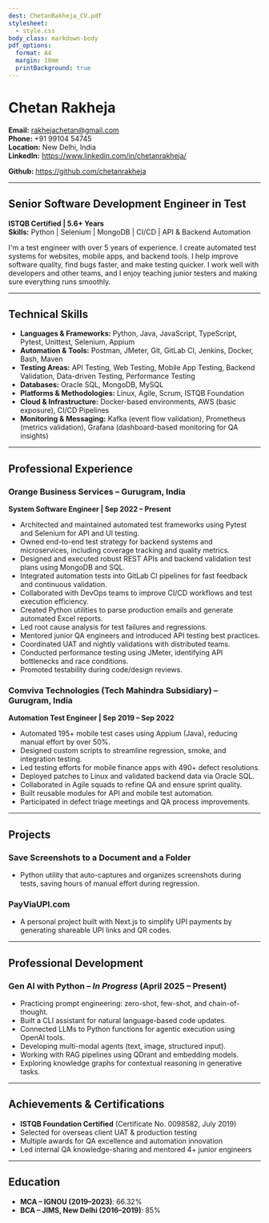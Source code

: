 ```yaml
---
dest: ChetanRakheja_CV.pdf
stylesheet:
  - style.css
body_class: markdown-body
pdf_options:
  format: A4
  margin: 10mm
  printBackground: true
---
```



# Chetan Rakheja

<!-- rakhejachetan@gmail.com | +91 99104 54745 | New Delhi, India  | [LinkedIn](https://www.linkedin.com/in/chetanrakheja/) | [GitHub](https://github.com/chetanrakheja) -->

**Email:** rakhejachetan@gmail.com  
**Phone:** +91 99104 54745  
**Location:** New Delhi, India  
**LinkedIn:** https://www.linkedin.com/in/chetanrakheja/

**Github:** https://github.com/chetanrakheja

---

## Senior Software Development Engineer in Test

**ISTQB Certified | 5.6+ Years**  
**Skills:** Python | Selenium | MongoDB | CI/CD | API & Backend Automation

I'm a test engineer with over 5 years of experience. I create automated test systems for websites, mobile apps, and backend tools. I help improve software quality, find bugs faster, and make testing quicker. I work well with developers and other teams, and I enjoy teaching junior testers and making sure everything runs smoothly.

---

## Technical Skills

- **Languages & Frameworks:** Python, Java, JavaScript, TypeScript, Pytest, Unittest, Selenium, Appium  
- **Automation & Tools:** Postman, JMeter, Git, GitLab CI, Jenkins, Docker, Bash, Maven  
- **Testing Areas:** API Testing, Web Testing, Mobile App Testing, Backend Validation, Data-driven Testing, Performance Testing  
- **Databases:** Oracle SQL, MongoDB, MySQL  
- **Platforms & Methodologies:** Linux, Agile, Scrum, ISTQB Foundation  
- **Cloud & Infrastructure:** Docker-based environments, AWS (basic exposure), CI/CD Pipelines  
- **Monitoring & Messaging:** Kafka (event flow validation), Prometheus (metrics validation), Grafana (dashboard-based monitoring for QA insights)

---

## Professional Experience

### Orange Business Services – Gurugram, India  
**System Software Engineer | Sep 2022 – Present**

- Architected and maintained automated test frameworks using Pytest and Selenium for API and UI testing.  
- Owned end-to-end test strategy for backend systems and microservices, including coverage tracking and quality metrics.  
- Designed and executed robust REST APIs and backend validation test plans using MongoDB and SQL.  
- Integrated automation tests into GitLab CI pipelines for fast feedback and continuous validation.  
- Collaborated with DevOps teams to improve CI/CD workflows and test execution efficiency.  
- Created Python utilities to parse production emails and generate automated Excel reports.  
- Led root cause analysis for test failures and regressions.  
- Mentored junior QA engineers and introduced API testing best practices.  
- Coordinated UAT and nightly validations with distributed teams.  
- Conducted performance testing using JMeter, identifying API bottlenecks and race conditions.  
- Promoted testability during code/design reviews.


### Comviva Technologies (Tech Mahindra Subsidiary) – Gurugram, India  
**Automation Test Engineer | Sep 2019 – Sep 2022**

- Automated 195+ mobile test cases using Appium (Java), reducing manual effort by over 50%.  
- Designed custom scripts to streamline regression, smoke, and integration testing.  
- Led testing efforts for mobile finance apps with 490+ defect resolutions.  
- Deployed patches to Linux and validated backend data via Oracle SQL.  
- Collaborated in Agile squads to refine QA and ensure sprint quality.  
- Built reusable modules for API and mobile test automation.  
- Participated in defect triage meetings and QA process improvements.

---

## Projects
### Save Screenshots to a Document and a Folder  
- Python utility that auto-captures and organizes screenshots during tests, saving hours of manual effort during regression.

### PayViaUPI.com  
- A personal project built with Next.js to simplify UPI payments by generating shareable UPI links and QR codes.

---

## Professional Development
### Gen AI with Python – *In Progress* (April 2025 – Present)
- Practicing prompt engineering: zero-shot, few-shot, and chain-of-thought.  
- Built a CLI assistant for natural language-based code updates.  
- Connected LLMs to Python functions for agentic execution using OpenAI tools.  
- Developing multi-modal agents (text, image, structured input).  
- Working with RAG pipelines using QDrant and embedding models.  
- Exploring knowledge graphs for contextual reasoning in generative tasks.

---

## Achievements & Certifications
- **ISTQB Foundation Certified** (Certificate No. 0098582, July 2019)  
- Selected for overseas client UAT & production testing  
- Multiple awards for QA excellence and automation innovation  
- Led internal QA knowledge-sharing and mentored 4+ junior engineers  

---

## Education
- **MCA – IGNOU (2019–2023)**: 66.32%  
- **BCA – JIMS, New Delhi (2016–2019)**: 85%